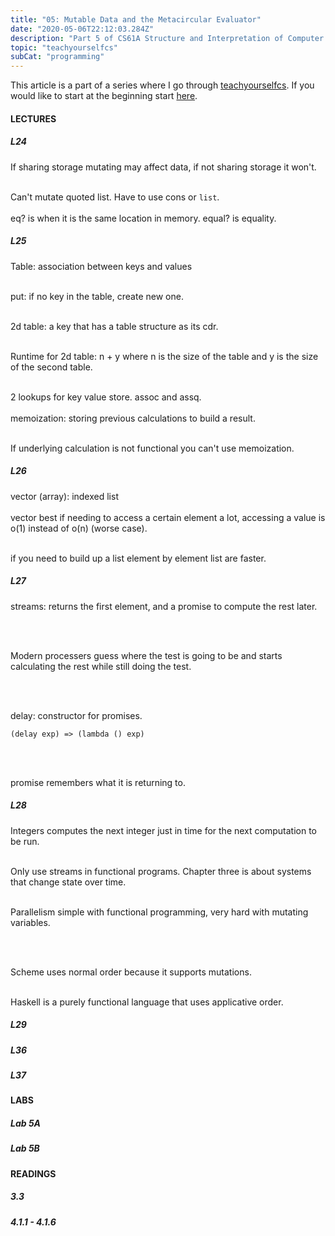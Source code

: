 ```yaml
---
title: "05: Mutable Data and the Metacircular Evaluator"
date: "2020-05-06T22:12:03.284Z"
description: "Part 5 of CS61A Structure and Interpretation of Computer Programs"
topic: "teachyourselfcs"
subCat: "programming"
---
```

This article is a part of a series where I go through [teachyourselfcs](https://teachyourselfcs.com/).
If you would like to start at the beginning start [here](https://bpp.dev/articles/teachyourselfcs/programming/00:getting-started/).
#### LECTURES
##### L24

If sharing storage mutating may affect data, if not sharing storage it won't.
<br>
<br>

Can't mutate quoted list. Have to use cons or `list`. 
<br>
<br>
eq? is when it is the same location in memory.
equal? is equality.

##### L25

Table: association between keys and values
<br>
<br>

put: if no key in the table, create new one.
<br>
<br>

2d table: a key that has a table structure as its cdr.
<br>
<br>

Runtime for 2d table: n + y where n is the size of the table and y is the size of the second table.
<br>
<br>

2 lookups for key value store. assoc and assq. 
<br>
<br>
memoization: storing previous calculations to build a result.
<br>
<br>

If underlying calculation is not functional you can't use memoization.


##### L26

vector (array): indexed list
<br>
<br>
vector best if needing to access a certain element a lot, accessing a value is o(1) instead of o(n) (worse case).
<br>
<br>

if you need to build up a list element by element list are faster.

##### L27

streams: returns the first element, and a promise to compute the rest later. 

<br>
<br>

Modern processers guess where the test is going to be and starts calculating the rest while still doing the test.

<br>
<br>

delay: constructor for promises.

```
(delay exp) => (lambda () exp)
```
<br>
<br>

promise remembers what it is returning to.

##### L28

Integers computes the next integer just in time for the next computation to be run.
<br>
<br>

Only use streams in functional programs.
Chapter three is about systems that change state over time.
<br>
<br>

Parallelism simple with functional programming, very hard with mutating variables.

<br>
<br>

Scheme uses normal order because it supports mutations. 
<br>
<br>

Haskell is a purely functional language that uses applicative order.

##### L29
##### L36
##### L37

#### LABS
##### Lab 5A
##### Lab 5B

#### READINGS
##### 3.3
##### 4.1.1 - 4.1.6


